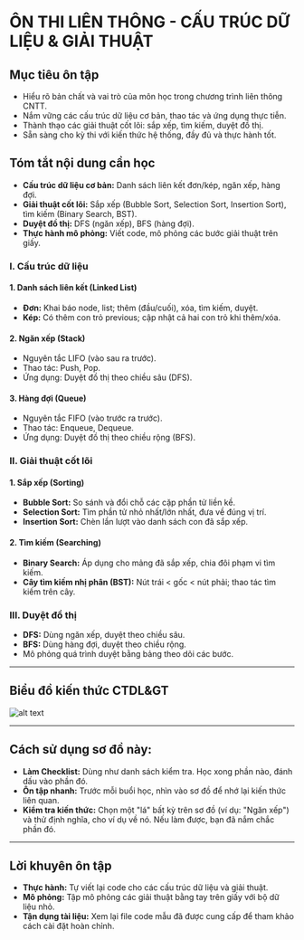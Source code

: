 # ÔN THI LIÊN THÔNG - CẤU TRÚC DỮ LIỆU & GIẢI THUẬT

## Mục tiêu ôn tập

- Hiểu rõ bản chất và vai trò của môn học trong chương trình liên thông CNTT.
- Nắm vững các cấu trúc dữ liệu cơ bản, thao tác và ứng dụng thực tiễn.
- Thành thạo các giải thuật cốt lõi: sắp xếp, tìm kiếm, duyệt đồ thị.
- Sẵn sàng cho kỳ thi với kiến thức hệ thống, đầy đủ và thực hành tốt.

## Tóm tắt nội dung cần học

- **Cấu trúc dữ liệu cơ bản:** Danh sách liên kết đơn/kép, ngăn xếp, hàng đợi.
- **Giải thuật cốt lõi:** Sắp xếp (Bubble Sort, Selection Sort, Insertion Sort), tìm kiếm (Binary Search, BST).
- **Duyệt đồ thị:** DFS (ngăn xếp), BFS (hàng đợi).
- **Thực hành mô phỏng:** Viết code, mô phỏng các bước giải thuật trên giấy.

### **I. Cấu trúc dữ liệu**

#### 1. Danh sách liên kết (Linked List)
- **Đơn:** Khai báo node, list; thêm (đầu/cuối), xóa, tìm kiếm, duyệt.
- **Kép:** Có thêm con trỏ previous; cập nhật cả hai con trỏ khi thêm/xóa.

#### 2. Ngăn xếp (Stack)
- Nguyên tắc LIFO (vào sau ra trước).
- Thao tác: Push, Pop.
- Ứng dụng: Duyệt đồ thị theo chiều sâu (DFS).

#### 3. Hàng đợi (Queue)
- Nguyên tắc FIFO (vào trước ra trước).
- Thao tác: Enqueue, Dequeue.
- Ứng dụng: Duyệt đồ thị theo chiều rộng (BFS).

### **II. Giải thuật cốt lõi**

#### 1. Sắp xếp (Sorting)
- **Bubble Sort:** So sánh và đổi chỗ các cặp phần tử liền kề.
- **Selection Sort:** Tìm phần tử nhỏ nhất/lớn nhất, đưa về đúng vị trí.
- **Insertion Sort:** Chèn lần lượt vào danh sách con đã sắp xếp.

#### 2. Tìm kiếm (Searching)
- **Binary Search:** Áp dụng cho mảng đã sắp xếp, chia đôi phạm vi tìm kiếm.
- **Cây tìm kiếm nhị phân (BST):** Nút trái < gốc < nút phải; thao tác tìm kiếm trên cây.

### **III. Duyệt đồ thị**

- **DFS:** Dùng ngăn xếp, duyệt theo chiều sâu.
- **BFS:** Dùng hàng đợi, duyệt theo chiều rộng.
- Mô phỏng quá trình duyệt bằng bảng theo dõi các bước.

---

## Biểu đồ kiến thức CTDL&GT
![alt text](ctdl&gt.png)

---

## Cách sử dụng sơ đồ này:

- **Làm Checklist:** Dùng như danh sách kiểm tra. Học xong phần nào, đánh dấu vào phần đó.
- **Ôn tập nhanh:** Trước mỗi buổi học, nhìn vào sơ đồ để nhớ lại kiến thức liên quan.
- **Kiểm tra kiến thức:** Chọn một "lá" bất kỳ trên sơ đồ (ví dụ: "Ngăn xếp") và thử định nghĩa, cho ví dụ về nó. Nếu làm được, bạn đã nắm chắc phần đó.

---

## Lời khuyên ôn tập

- **Thực hành:** Tự viết lại code cho các cấu trúc dữ liệu và giải thuật.
- **Mô phỏng:** Tập mô phỏng các giải thuật bằng tay trên giấy với bộ dữ liệu nhỏ.
- **Tận dụng tài liệu:** Xem lại file code mẫu đã được cung cấp để tham khảo cách cài đặt hoàn chỉnh.